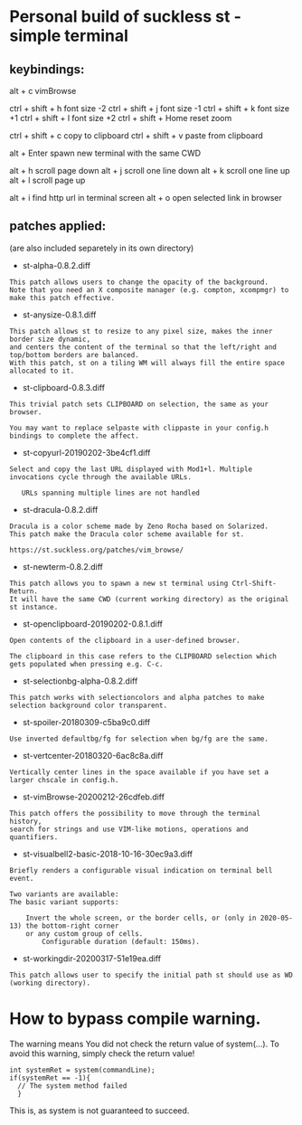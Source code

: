 Personal build of suckless st - simple terminal
===============================================

keybindings:
------------

alt + c               vimBrowse

ctrl + shift + h      font size -2
ctrl + shift + j      font size -1
ctrl + shift + k      font size +1
ctrl + shift + l      font size +2
ctrl + shift + Home   reset zoom

ctrl + shift + c      copy to clipboard
ctrl + shift + v      paste from clipboard

alt + Enter           spawn new terminal with the same CWD

alt + h               scroll page down
alt + j               scroll one line down
alt + k               scroll one line up
alt + l               scroll page up

alt + i               find http url in terminal screen
alt + o               open selected link in browser

patches applied: 
----------------

(are also included separetely in its own directory)

- st-alpha-0.8.2.diff
```
This patch allows users to change the opacity of the background.
Note that you need an X composite manager (e.g. compton, xcompmgr) to make this patch effective.
```

- st-anysize-0.8.1.diff
```
This patch allows st to resize to any pixel size, makes the inner border size dynamic,
and centers the content of the terminal so that the left/right and top/bottom borders are balanced.
With this patch, st on a tiling WM will always fill the entire space allocated to it.
```

- st-clipboard-0.8.3.diff
```
This trivial patch sets CLIPBOARD on selection, the same as your browser.

You may want to replace selpaste with clippaste in your config.h bindings to complete the affect.
```

- st-copyurl-20190202-3be4cf1.diff
```
Select and copy the last URL displayed with Mod1+l. Multiple invocations cycle through the available URLs.

   URLs spanning multiple lines are not handled
```

- st-dracula-0.8.2.diff
```
Dracula is a color scheme made by Zeno Rocha based on Solarized.
This patch make the Dracula color scheme available for st.

https://st.suckless.org/patches/vim_browse/
```

- st-newterm-0.8.2.diff
```
This patch allows you to spawn a new st terminal using Ctrl-Shift-Return.
It will have the same CWD (current working directory) as the original st instance.
```

- st-openclipboard-20190202-0.8.1.diff
```
Open contents of the clipboard in a user-defined browser.

The clipboard in this case refers to the CLIPBOARD selection which gets populated when pressing e.g. C-c.
```

- st-selectionbg-alpha-0.8.2.diff
```
This patch works with selectioncolors and alpha patches to make selection background color transparent.
```

- st-spoiler-20180309-c5ba9c0.diff
```
Use inverted defaultbg/fg for selection when bg/fg are the same.
```

- st-vertcenter-20180320-6ac8c8a.diff
```
Vertically center lines in the space available if you have set a larger chscale in config.h.
```

- st-vimBrowse-20200212-26cdfeb.diff
```
This patch offers the possibility to move through the terminal history,
search for strings and use VIM-like motions, operations and quantifiers.
```

- st-visualbell2-basic-2018-10-16-30ec9a3.diff
```
Briefly renders a configurable visual indication on terminal bell event.

Two variants are available:
The basic variant supports:

    Invert the whole screen, or the border cells, or (only in 2020-05-13) the bottom-right corner
    or any custom group of cells.
        Configurable duration (default: 150ms).
```

- st-workingdir-20200317-51e19ea.diff
```
This patch allows user to specify the initial path st should use as WD (working directory).
```

# How to bypass compile warning.

The warning means You did not check the return value of system(...). To avoid this warning, simply check the return value!

```
int systemRet = system(commandLine);
if(systemRet == -1){
  // The system method failed
  }
```

This is, as system is not guaranteed to succeed.


